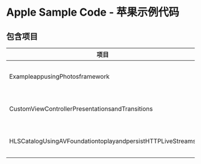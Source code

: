 # Apple Sample Code - 苹果示例代码

## 包含项目

| 项目                                       | 版本                      | 备注        |
| ---------------------------------------- | ----------------------- | --------- |
| ExampleappusingPhotosframework           | Version 3.0, 2015-10-21 | Phonto 框架 |
| CustomViewControllerPresentationsandTransitions | Version 1.0, 2016-01-28 | 自定义过渡     |
| HLSCatalogUsingAVFoundationtoplayandpersistHTTPLiveStreams | Version 1.2, 2016-09-21 | HLS 下载方案  |

